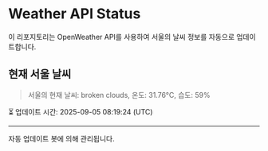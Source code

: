 
# Weather API Status

이 리포지토리는 OpenWeather API를 사용하여 서울의 날씨 정보를 자동으로 업데이트합니다.

## 현재 서울 날씨
> 서울의 현재 날씨: broken clouds, 온도: 31.76°C, 습도: 59%

⏳ 업데이트 시간: 2025-09-05 08:19:24 (UTC)

---
자동 업데이트 봇에 의해 관리됩니다.
